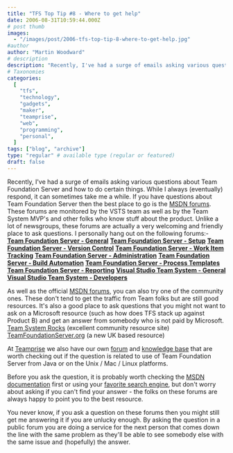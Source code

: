 ```yaml
---
title: "TFS Top Tip #8 - Where to get help"
date: 2006-08-31T10:59:44.000Z
# post thumb
images:
  - "/images/post/2006-tfs-top-tip-8-where-to-get-help.jpg"
#author
author: "Martin Woodward"
# description
description: "Recently, I've had a surge of emails asking various questions about Team Foundation Server and how to do certain things."
# Taxonomies
categories:
  [
    "tfs",
    "technology",
    "gadgets",
    "maker",
    "teamprise",
    "web",
    "programming",
    "personal",
  ]
tags: ["blog", "archive"]
type: "regular" # available type (regular or featured)
draft: false
---
```


Recently, I've had a surge of emails asking various questions about Team Foundation Server and how to do certain things. While I always (eventually) respond, it can sometimes take me a while. If you have questions about Team Foundation Server then the best place to go is the [MSDN forums](http://forums.microsoft.com/MSDN/default.aspx?ForumGroupID=5&SiteID=1). These forums are monitored by the VSTS team as well as by the Team System MVP's and other folks who know stuff about the product. Unlike a lot of newsgroups, these forums are actually a very welcoming and friendly place to ask questions. I personally hang out on the following forums:- **[Team Foundation Server - General](http://forums.microsoft.com/MSDN/ShowForum.aspx?ForumID=22&SiteID=1)** **[Team Foundation Server - Setup](http://forums.microsoft.com/MSDN/ShowForum.aspx?ForumID=68&SiteID=1)** **[Team Foundation Server - Version Control](http://forums.microsoft.com/MSDN/ShowForum.aspx?ForumID=478&SiteID=1)** **[Team Foundation Server - Work Item Tracking](http://forums.microsoft.com/MSDN/ShowForum.aspx?ForumID=479&SiteID=1)** **[Team Foundation Server - Administration](http://forums.microsoft.com/MSDN/ShowForum.aspx?ForumID=477&SiteID=1)** **[Team Foundation Server - Build Automation](http://forums.microsoft.com/MSDN/ShowForum.aspx?ForumID=481&SiteID=1)** **[Team Foundation Server - Process Templates](http://forums.microsoft.com/MSDN/ShowForum.aspx?ForumID=482&SiteID=1)** **[Team Foundation Server - Reporting](http://forums.microsoft.com/MSDN/ShowForum.aspx?ForumID=480&SiteID=1)** **[Visual Studio Team System - General](http://forums.microsoft.com/MSDN/ShowForum.aspx?ForumID=20&SiteID=1)** **[Visual Studio Team System - Developers](http://forums.microsoft.com/MSDN/ShowForum.aspx?ForumID=18&SiteID=1)**

As well as the official [MSDN forums](http://forums.microsoft.com/MSDN/default.aspx?ForumGroupID=5&SiteID=1), you can also try one of the community ones. These don't tend to get the traffic from Team folks but are still good resources. It's also a good place to ask questions that you might not want to ask on a Microsoft resource (such as how does TFS stack up against Product B) and get an answer from somebody who is not paid by Microsoft. [Team System Rocks](http://teamsystemrocks.com/forums/default.aspx) (excellent community resource site) [TeamFoundationServer.org](http://teamfoundationserver.org/Web/forums/default.aspx) (a new UK based resource)

At [Teamprise](http://www.teamprise.com/) we also have our own [forum](http://support.teamprise.com) and [knowledge base](http://kb.teamprise.com) that are worth checking out if the question is related to use of Team Foundation Server from Java or on the Unix / Mac / Linux platforms.

Before you ask the question, it is probably worth checking the [MSDN documentation](http://msdn2.microsoft.com/en-us/library/ms181232.aspx) first or using your [favorite search engine](http://www.google.com/), but don't worry about asking if you can't find your answer - the folks on these forums are always happy to point you to the best resource.

You never know, if you ask a question on these forums then you might still get me answering it if you are unlucky enough. By asking the question in a public forum you are doing a service for the next person that comes down the line with the same problem as they'll be able to see somebody else with the same issue and (hopefully) the answer.
